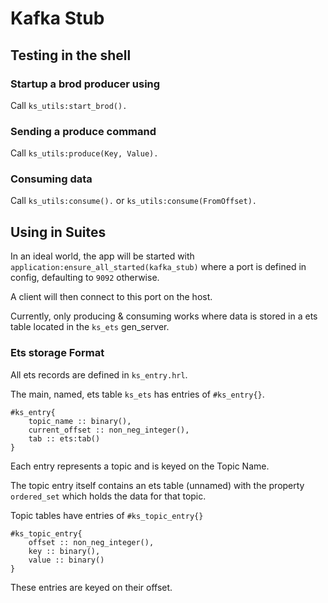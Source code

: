 # Kafka Stub

## Testing in the shell

### Startup a brod producer using

Call `ks_utils:start_brod().`

### Sending a produce command

Call `ks_utils:produce(Key, Value).`

### Consuming data

Call `ks_utils:consume().` or `ks_utils:consume(FromOffset).`

## Using in Suites

In an ideal world, the app will be started with `application:ensure_all_started(kafka_stub)` where a port is defined in config, defaulting to `9092` otherwise.

A client will then connect to this port on the host.

Currently, only producing & consuming works where data is stored in a ets table located in the `ks_ets` gen_server.

### Ets storage Format

All ets records are defined in `ks_entry.hrl`.

The main, named, ets table `ks_ets` has entries of `#ks_entry{}`.

```
#ks_entry{
    topic_name :: binary(),
    current_offset :: non_neg_integer(),
    tab :: ets:tab()
}
```

Each entry represents a topic and is keyed on the Topic Name.

The topic entry itself contains an ets table (unnamed) with the property `ordered_set` which holds the data for that topic.

Topic tables have entries of `#ks_topic_entry{}`

```
#ks_topic_entry{
    offset :: non_neg_integer(),
    key :: binary(),
    value :: binary()
}
```

These entries are keyed on their offset.